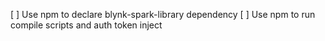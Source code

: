 [ ] Use npm to declare blynk-spark-library dependency
[ ] Use npm to run compile scripts and auth token inject
